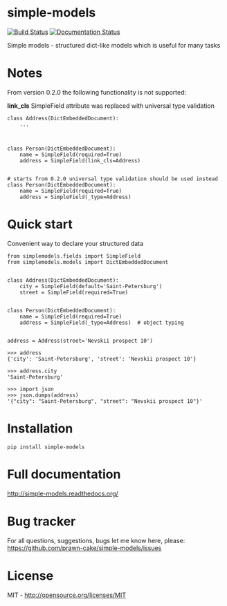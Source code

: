 simple-models
=============
[![Build Status](https://travis-ci.org/prawn-cake/simple-models.svg?branch=master)](https://travis-ci.org/prawn-cake/simple-models)
[![Documentation Status](https://readthedocs.org/projects/simple-models/badge/?version=latest)](https://readthedocs.org/projects/simple-models/?badge=latest)

Simple models - structured dict-like models which is useful for many tasks

Notes
======
From version 0.2.0 the following functionality is not supported:

 **link_cls** SimpleField attribute was replaced with universal type validation


    class Address(DictEmbeddedDocument):
        ...



    class Person(DictEmbeddedDocument):
        name = SimpleField(required=True)
        address = SimpleField(link_cls=Address)


    # starts from 0.2.0 universal type validation should be used instead
    class Person(DictEmbeddedDocument):
        name = SimpleField(required=True)
        address = SimpleField(_type=Address)

Quick start
===========

Convenient way to declare your structured data

    from simplemodels.fields import SimpleField
    from simplemodels.models import DictEmbeddedDocument


    class Address(DictEmbeddedDocument):
        city = SimpleField(default='Saint-Petersburg')
        street = SimpleField(required=True)


    class Person(DictEmbeddedDocument):
        name = SimpleField(required=True)
        address = SimpleField(_type=Address)  # object typing


    address = Address(street='Nevskii prospect 10')

    >>> address
    {'city': 'Saint-Petersburg', 'street': 'Nevskii prospect 10'}

    >>> address.city
    'Saint-Petersburg'

    >>> import json
    >>> json.dumps(address)
    '{"city": "Saint-Petersburg", "street": "Nevskii prospect 10"}'



Installation
============

    pip install simple-models


Full documentation
==================
http://simple-models.readthedocs.org/


Bug tracker
===========

For all questions, suggestions, bugs let me know here, please: https://github.com/prawn-cake/simple-models/issues


License
=======

MIT - http://opensource.org/licenses/MIT
